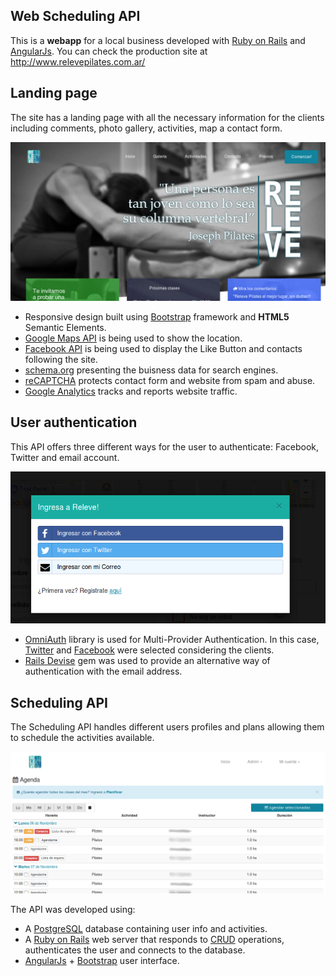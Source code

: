 Web Scheduling API
---------------------

This is a **webapp** for a local business developed with [Ruby on Rails](http://rubyonrails.org/) and [AngularJs](https://angularjs.org/).
You can check the production site at http://www.relevepilates.com.ar/

## Landing page ##
The site has a landing page with all the necessary information for the clients including comments, photo gallery, activities, map a contact form.

![< Landing page screenshot >](./app/assets/images/screenshots/landing_page.png)

 - Responsive design built using [Bootstrap](http://getbootstrap.com/) framework and **HTML5** Semantic Elements.
 - [Google Maps API](https://developers.google.com/maps/) is being used to show the location.
 - [Facebook API](https://developers.facebook.com/) is being used to display the Like Button and contacts following the site.
 - [schema.org](http://schema.org/) presenting the buisness data for search engines.
 - [reCAPTCHA](https://www.google.com/recaptcha/intro/android.html) protects contact form and website from spam and abuse.
 - [Google Analytics](https://analytics.google.com/) tracks and reports website traffic.

## User authentication ##
This API offers three different ways for the user to authenticate: Facebook, Twitter and email account.

![< User authentication screenshot >](./app/assets/images/screenshots/user_authentication.png)

 - [OmniAuth](https://github.com/omniauth/omniauth) library is used for Multi-Provider Authentication. In this case, [Twitter](https://twitter.com/) and [Facebook](https://www.facebook.com/) were selected considering the clients.
 - [Rails Devise](https://github.com/plataformatec/devise) gem was used to provide an alternative way of authentication with the email address.

## Scheduling API ##
The Scheduling API handles different users profiles and plans allowing them to schedule the activities available.

![< Scheduling API screenshot >](./app/assets/images/screenshots/scheduling_api.png)

The API was developed using:

 - A [PostgreSQL](https://www.postgresql.org/) database containing user info and activities.
 - A [Ruby on Rails](http://rubyonrails.org/) web server that responds to [CRUD](https://en.wikipedia.org/wiki/Create,_read,_update_and_delete) operations, authenticates the user and connects to the database.
 - [AngularJs](https://angularjs.org/) + [Bootstrap](http://getbootstrap.com/)  user interface.
